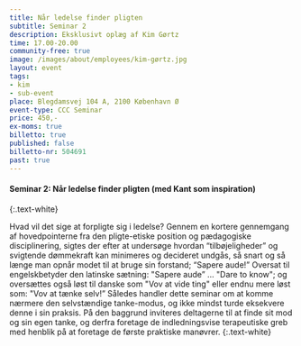 ```yaml
---
title: Når ledelse finder pligten
subtitle: Seminar 2
description: Eksklusivt oplæg af Kim Gørtz
time: 17.00-20.00
community-free: true
image: /images/about/employees/kim-gørtz.jpg
layout: event
tags:
- kim
- sub-event
place: Blegdamsvej 104 A, 2100 København Ø
event-type: CCC Seminar
price: 450,-
ex-moms: true
billetto: true
published: false
billetto-nr: 504691
past: true
---
```

#### Seminar 2: Når ledelse finder pligten (med Kant som inspiration)
{:.text-white}

Hvad vil det sige at forpligte sig i ledelse? Gennem en kortere gennemgang af hovedpointerne fra den pligte-etiske position og pædagogiske disciplinering, sigtes der efter at undersøge hvordan “tilbøjeligheder” og svigtende dømmekraft kan minimeres og decideret undgås, så snart og så længe man opnår modet til at bruge sin forstand; “Sapere aude!” Oversat til engelskbetyder den latinske sætning: "Sapere aude” … "Dare to know"; og oversættes også løst til danske som "Vov at vide ting" eller endnu mere løst som: "Vov at tænke selv!” Således handler dette seminar om at komme nærmere den selvstændige tanke-modus, og ikke mindst turde eksekvere denne i sin praksis. På den baggrund inviteres deltagerne til at finde sit mod og sin egen tanke, og derfra foretage de indledningsvise terapeutiske greb med henblik på at foretage de første praktiske manøvrer.
{:.text-white}